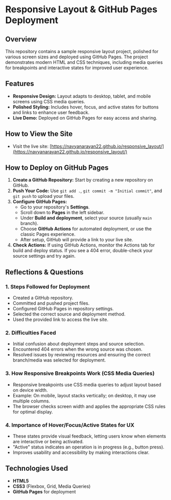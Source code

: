 # Responsive Layout & GitHub Pages Deployment

## Overview
This repository contains a sample responsive layout project, polished for various screen sizes and deployed using GitHub Pages. The project demonstrates modern HTML and CSS techniques, including media queries for breakpoints and interactive states for improved user experience.

## Features
- **Responsive Design:** Layout adapts to desktop, tablet, and mobile screens using CSS media queries.
- **Polished Styling:** Includes hover, focus, and active states for buttons and links to enhance user feedback.
- **Live Demo:** Deployed on GitHub Pages for easy access and sharing.

## How to View the Site
- Visit the live site: [https://navyanarayan22.github.io/responsive_layout/](https://navyanarayan22.github.io/responsive_layout/)

## How to Deploy on GitHub Pages
1. **Create a GitHub Repository:** Start by creating a new repository on GitHub.
2. **Push Your Code:** Use `git add .`, `git commit -m "Initial commit"`, and `git push` to upload your files.
3. **Configure GitHub Pages:**
   - Go to your repository's **Settings**.
   - Scroll down to **Pages** in the left sidebar.
   - Under **Build and deployment**, select your source (usually `main` branch).
   - Choose **GitHub Actions** for automated deployment, or use the classic Pages experience.
   - After setup, GitHub will provide a link to your live site.
4. **Check Actions:** If using GitHub Actions, monitor the Actions tab for build and deploy status. If you see a 404 error, double-check your source settings and try again.

## Reflections & Questions
### 1. Steps Followed for Deployment
- Created a GitHub repository.
- Committed and pushed project files.
- Configured GitHub Pages in repository settings.
- Selected the correct source and deployment method.
- Used the provided link to access the live site.

### 2. Difficulties Faced
- Initial confusion about deployment steps and source selection.
- Encountered 404 errors when the wrong source was chosen.
- Resolved issues by reviewing resources and ensuring the correct branch/media was selected for deployment.

### 3. How Responsive Breakpoints Work (CSS Media Queries)
- Responsive breakpoints use CSS media queries to adjust layout based on device width.
- Example: On mobile, layout stacks vertically; on desktop, it may use multiple columns.
- The browser checks screen width and applies the appropriate CSS rules for optimal display.

### 4. Importance of Hover/Focus/Active States for UX
- These states provide visual feedback, letting users know when elements are interactive or being activated.
- "Active" status indicates an operation is in progress (e.g., button press).
- Improves usability and accessibility by making interactions clear.

## Technologies Used
- **HTML5**
- **CSS3** (Flexbox, Grid, Media Queries)
- **GitHub Pages** for deployment

